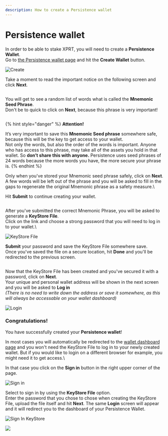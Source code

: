 ```yaml
---
description: How to create a Persistence wallet
---
```


# Persistence wallet

In order to be able to stake XPRT, you will need to create a **Persistence Wallet**.\
Go to [the Persistence wallet page](https://wallet.persistence.one/) and hit the **Create Wallet** button.

![Create](https://user-images.githubusercontent.com/95366163/146385818-66db56b0-f0fc-48f4-972c-148d15923279.png)

Take a moment to read the important notice on the following screen and click **Next**.

<figure><img src="https://user-images.githubusercontent.com/95366163/146386257-24feb908-1c60-4bdf-be97-649183995b55.png" alt=""><figcaption></figcaption></figure>

You will get to see a random list of words what is called the **Mnemonic Seed Phrase**.\
Don't be to quick to click on **Next**, because this phrase is very important!

<figure><img src="https://user-images.githubusercontent.com/95366163/146387053-f15fdd03-3a89-4b15-8888-c49a52a5b201.png" alt=""><figcaption></figcaption></figure>

{% hint style="danger" %}
**Attention!**&#x20;

It’s very important to save this **Mnemonic Seed phrase** somewhere safe, because this will be the key to get access to your wallet.\
Not only the words, but also the order of the words is important. Anyone who has access to this phrase, may take all of the assets you hold in that wallet. So **don’t share this with anyone.** Persistence uses seed phrases of 24 words because the more words you have, the more secure your phrase is.
{% endhint %}

Only when you've stored your Mnemonic seed phrase safely, click on **Next**. A few words will be left out of the phrase and you will be asked to fill in the gaps to regenerate the original Mnemonic phrase as a safety measure.\


Hit **Submit** to continue creating your wallet.

<figure><img src="https://user-images.githubusercontent.com/95366163/146388931-dcbe296f-f9ba-4cad-b48d-612512f954f5.png" alt=""><figcaption></figcaption></figure>

After you've submitted the correct Mnemonic Phrase, you will be asked to generate a **KeyStore File**.\
Click on the link and choose a strong password that you will need to log in to your wallet.\


![KeyStore File](https://user-images.githubusercontent.com/95366163/146390314-e91de0e8-f85e-446c-971a-76392267cda9.png)

**Submit** your password and save the KeyStore File somewhere save.\
Once you've saved the file on a secure location, hit **Done** and you'll be redirected to the previous screen.

<figure><img src="https://user-images.githubusercontent.com/95366163/146391304-f8b6f0c5-f532-4473-a7f9-fe991f0b6f0b.png" alt=""><figcaption></figcaption></figure>

Now that the KeyStore File has been created and you've secured it with a password, click on **Next**.\
Your unique and personal wallet address will be shown in the next screen and you will be asked to **Log in**\
_(There is no need to write down the address or save it somewhere, as this will always be accessable on your wallet dashboard)_

![Login](https://user-images.githubusercontent.com/95366163/146392208-399d0150-c346-4cbf-9d21-e3abd3c8192c.png)

### Congratulations!

You have successfully created your **Persistence wallet**!

In most cases you will automatically be redirected to the [wallet dashboard page](https://wallet.persistence.one/dashboard/wallet) and you won't need the KeyStore File to log in to your newly created wallet. But if you would like to login on a different browser for example, you might need it to get access.\


In that case you click on the **Sign in** button in the right upper corner of the page.

![Sign in](https://user-images.githubusercontent.com/95366163/146400481-ae09b5d1-5996-43a6-abd3-a350006d8a64.png)

Select to sign in by using the **KeyStore File** option.\
Enter the password that you chose to chose when creating the KeyStore File, upload the file itself and hit **Next**. The same **Login** screen will appear and it will redirect you to the dashboard of your Persistence Wallet.

![Sign In KeyStore](https://user-images.githubusercontent.com/95366163/146396014-ce970eb8-5720-4b7a-a337-cd6cca065634.png)

![](https://user-images.githubusercontent.com/95366163/146396217-31329165-cfeb-40ab-b776-813b2cc40ae9.png)

